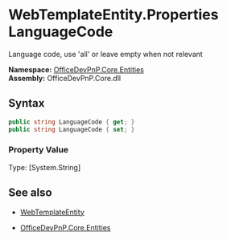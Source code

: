 # WebTemplateEntity.Properties LanguageCode
Language code, use 'all' or leave empty when not relevant  

**Namespace:** [OfficeDevPnP.Core.Entities](OfficeDevPnP.Core.Entities.md)  
**Assembly:** OfficeDevPnP.Core.dll  
## Syntax
```C#
public string LanguageCode { get; }
public string LanguageCode { set; }
```

### Property Value
Type: [System.String] 

## See also
- [WebTemplateEntity](WebTemplateEntity.md) 

- [OfficeDevPnP.Core.Entities](OfficeDevPnP.Core.Entities.md)
